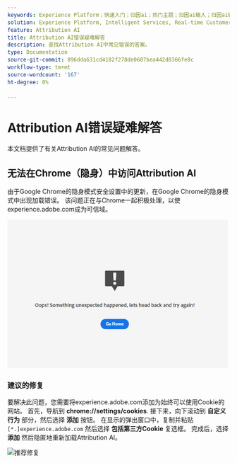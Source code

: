 ```yaml
---
keywords: Experience Platform；快速入门；归因ai；热门主题；归因ai输入；归因ai输出；归因ai故障诊断；归因ai错误
solution: Experience Platform, Intelligent Services, Real-time Customer Data Platform
feature: Attribution AI
title: Attribution AI错误疑难解答
description: 查找Attribution AI中常见错误的答案。
type: Documentation
source-git-commit: 896dda631cd4182f278de0607bea442d8366fe8c
workflow-type: tm+mt
source-wordcount: '167'
ht-degree: 0%

---
```


# Attribution AI错误疑难解答

本文档提供了有关Attribution AI的常见问题解答。

## 无法在Chrome（隐身）中访问Attribution AI

由于Google Chrome的隐身模式安全设置中的更新，在Google Chrome的隐身模式中出现加载错误。 该问题正在与Chrome一起积极处理，以使experience.adobe.com成为可信域。

<img src="./images/faq/error.PNG" width="500" /><br />

### 建议的修复

要解决此问题，您需要将experience.adobe.com添加为始终可以使用Cookie的网站。 首先，导航到 **chrome://settings/cookies**. 接下来，向下滚动到 **自定义行为** 部分，然后选择 **添加** 按钮。 在显示的弹出窗口中，复制并粘贴 `[*.]experience.adobe.com` 然后选择 **包括第三方Cookie** 复选框。 完成后，选择 **添加** 然后隐匿地重新加载Attribution AI。

![推荐修复](./images/faq/cookies2.gif)
